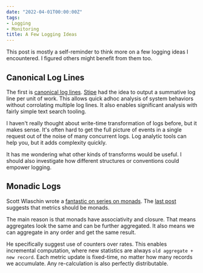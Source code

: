 ```yaml
---
date: "2022-04-01T00:00:00Z"
tags:
- Logging
- Monitoring
title: A Few Logging Ideas
---
```


This post is mostly a self-reminder to think more on a few logging ideas I encountered. I figured others might benefit from them too.
<!--more-->


## Canonical Log Lines

The first is [canonical log lines](https://stripe.com/blog/canonical-log-lines). [Stipe](https://stripe.com/) had the idea to
output a summative log line per unit of work. This allows quick adhoc analysis of system behaviors without corrolating multiple log lines.
It also enables significant analysis with fairly simple text search tooling.

I haven't really thought about write-time transformation of logs before, but it makes sense. It's often hard to get the full picture of events in a single 
request out of the noise of many concurrent logs. Log analytic tools can help you, but it adds complexity quickly.

It has me wondering what other kinds of transforms would be useful. I should also investigate how different structures or conventions could empower logging.

## Monadic Logs

Scott Wlaschin wrote a [fantastic on series on monads](https://fsharpforfunandprofit.com/posts/monoids-without-tears/).
The [last post](https://fsharpforfunandprofit.com/posts/monoids-part3/) suggests that metrics should be monads. 

The main reason is that monads have associativity and closure. That means aggregates look the same and can be further aggregated. It also means we can aggregate in any order and get the same result.

He specifically suggest use of counters over rates. This enables incremental computation, where new statistics are always `old aggregate + new record`. Each metric update is fixed-time, no matter how many records we accumulate. Any re-calculation is also perfectly distributable.


